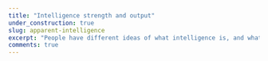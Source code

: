 ```yaml
---
title: "Intelligence strength and output"
under_construction: true
slug: apparent-intelligence
excerpt: "People have different ideas of what intelligence is, and what is and is not intelligence. This makes some of my posts about natural intelligences like social and evolutionary intelligence seem deeply misleading to many people. In order to have a coherent shared vision of what natural and social intelligences are, I break down exactly what intelligence parts so that when we talk about inteligence, everyone can understand what I am saying."
comments: true
---
```


